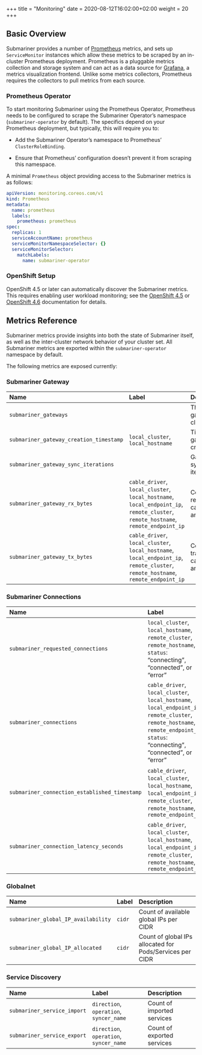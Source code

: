 +++
title = "Monitoring"
date = 2020-08-12T16:02:00+02:00
weight = 20
+++

## Basic Overview

Submariner provides a number of [Prometheus](https://prometheus.io/) metrics, and sets up `ServiceMonitor` instances which allow these
metrics to be scraped by an in-cluster Prometheus deployment. Prometheus is a pluggable metrics collection and storage system and can act as
a data source for [Grafana](https://grafana.com/), a metrics visualization frontend. Unlike some metrics collectors, Prometheus requires the
collectors to pull metrics from each source.

### Prometheus Operator

To start monitoring Submariner using the Prometheus Operator, Prometheus needs to be configured to scrape the Submariner Operator’s
namespace (`submariner-operator` by default). The specifics depend on your Prometheus deployment, but typically, this will require
you to:

* Add the Submariner Operator’s namespace to Prometheus’ `ClusterRoleBinding`.

* Ensure that Prometheus’ configuration doesn’t prevent it from scraping this namespace.

A minimal `Prometheus` object providing access to the Submariner metrics is as follows:

```yaml
apiVersion: monitoring.coreos.com/v1
kind: Prometheus
metadata:
  name: prometheus
  labels:
    prometheus: prometheus
spec:
  replicas: 1
  serviceAccountName: prometheus
  serviceMonitorNamespaceSelector: {}
  serviceMonitorSelector:
    matchLabels:
      name: submariner-operator
```

### OpenShift Setup

OpenShift 4.5 or later can automatically discover the Submariner metrics.
This requires enabling user workload monitoring; see the
[OpenShift 4.5](https://access.redhat.com/documentation/en-us/openshift_container_platform/4.5/html/monitoring/monitoring-your-own-services)
or
[OpenShift 4.6](https://access.redhat.com/documentation/en-us/openshift_container_platform/4.6/html/monitoring/enabling-monitoring-for-user-defined-projects)
documentation for details.

## Metrics Reference

Submariner metrics provide insights into both the state of Submariner itself, as well as the inter-cluster network behavior of your
cluster set. All Submariner metrics are exported within the `submariner-operator` namespace by default.

The following metrics are exposed currently:

### Submariner Gateway
<!-- markdownlint-disable line-length -->
<!-- markdownlint-disable no-trailing-spaces -->
| Name                                          | Label                                                               | Description                       
|:----------------------------------------------|:--------------------------------------------------------------------|:--------------------------------------------------------------|
| `submariner_gateways`                         |                                                                     | The number of gateways in the cluster                         |
| `submariner_gateway_creation_timestamp`       | `local_cluster`, `local_hostname`                                   | Timestamp of gateway creation time                            |
| `submariner_gateway_sync_iterations`          |                                                                     | Gateway synchronization iterations                            |
| `submariner_gateway_rx_bytes`                 | `cable_driver`, `local_cluster`, `local_hostname`, `local_endpoint_ip`, `remote_cluster`, `remote_hostname`, `remote_endpoint_ip`   | Count of bytes received by cable driver and cable
| `submariner_gateway_tx_bytes`                 | `cable_driver`, `local_cluster`, `local_hostname`, `local_endpoint_ip`, `remote_cluster`, `remote_hostname`, `remote_endpoint_ip`   | Count of bytes transmitted by cable driver and cable

### Submariner Connections

| Name                                          | Label                                                               | Description
|:----------------------------------------------|:--------------------------------------------------------------------|:--------------------------------------------------------------|
| `submariner_requested_connections`            | `local_cluster`, `local_hostname`, `remote_cluster`, `remote_hostname`, `status`: “connecting”, “connected”, or “error” | The number of connections by endpoint and status
| `submariner_connections`                      | `cable_driver`, `local_cluster`, `local_hostname`, `local_endpoint_ip`, `remote_cluster`, `remote_hostname`, `remote_endpoint_ip`, `status`: “connecting”, “connected”, or “error” | The number of connections and corresponding status by cable driver and cable
| `submariner_connection_established_timestamp` | `cable_driver`, `local_cluster`, `local_hostname`, `local_endpoint_ip`, `remote_cluster`, `remote_hostname`, `remote_endpoint_ip` | Timestamp of last successful connection established by cable driver and cable
| `submariner_connection_latency_seconds`       | `cable_driver`, `local_cluster`, `local_hostname`, `local_endpoint_ip`, `remote_cluster`, `remote_hostname`, `remote_endpoint_ip` | Connection latency in seconds; last RTT, by cable driver and cable

### Globalnet

| Name                                          | Label                                                               | Description
|:----------------------------------------------|:--------------------------------------------------------------------|:--------------------------------------------------------------|
| `submariner_global_IP_availability`           | `cidr`                                                              | Count of available global IPs per CIDR
| `submariner_global_IP_allocated`              | `cidr`                                                              | Count of global IPs allocated for Pods/Services per CIDR

### Service Discovery

| Name                                          | Label                                                               | Description
|:----------------------------------------------|:--------------------------------------------------------------------|:--------------------------------------------------------------|
| `submariner_service_import`                   | `direction`, `operation`, `syncer_name`                             | Count of imported services
| `submariner_service_export`                   | `direction`, `operation`, `syncer_name`                             | Count of exported services
